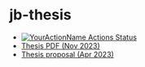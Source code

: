 # jb-thesis

- [![YourActionName Actions Status](https://github.com/prl-julia/jb-thesis/workflows/CI/badge.svg)](https://github.com/prl-julia/jb-thesis/actions)
- [Thesis PDF (Nov 2023)](https://github.com/prl-julia/jb-thesis/blob/build/main.pdf)
- [Thesis proposal (Apr 2023)](proposal/main.pdf)
